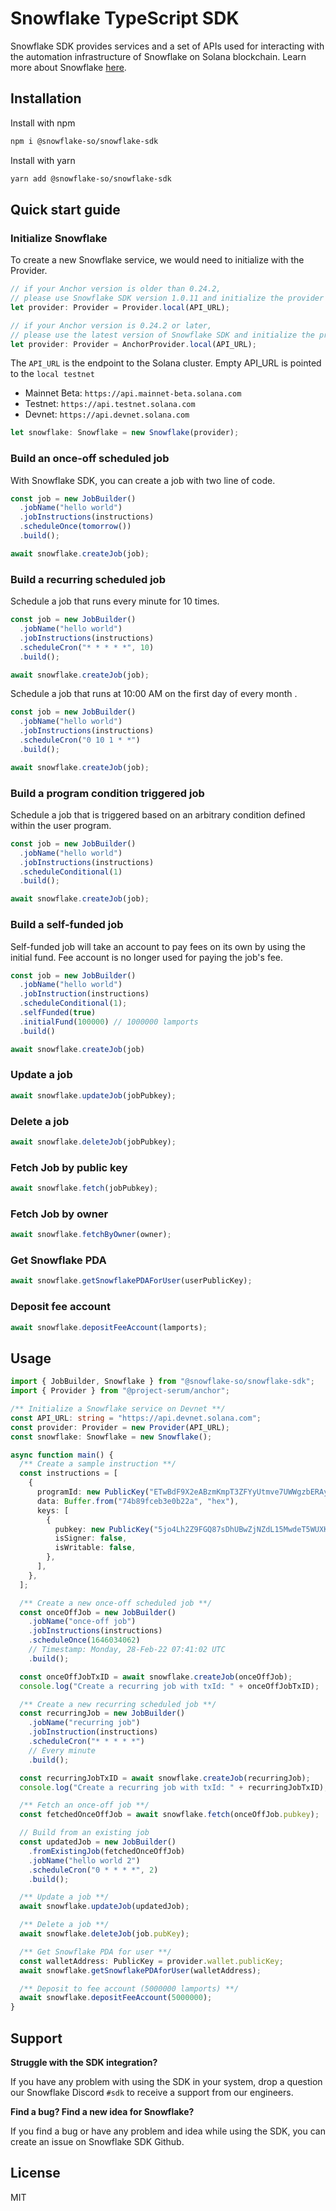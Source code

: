 # Snowflake TypeScript SDK

Snowflake SDK provides services and a set of APIs used for interacting with the automation infrastructure of Snowflake on Solana blockchain. Learn more about Snowflake <a href="https://docs.snowflake.so/en/">here</a>.

## Installation

Install with npm

```bash
npm i @snowflake-so/snowflake-sdk
```

Install with yarn

```bash
yarn add @snowflake-so/snowflake-sdk
```

## Quick start guide

### Initialize Snowflake

To create a new Snowflake service, we would need to initialize with the Provider.


```typescript
// if your Anchor version is older than 0.24.2, 
// please use Snowflake SDK version 1.0.11 and initialize the provider as below
let provider: Provider = Provider.local(API_URL);

// if your Anchor version is 0.24.2 or later, 
// please use the latest version of Snowflake SDK and initialize the provider as below
let provider: Provider = AnchorProvider.local(API_URL); 
```

The `API_URL` is the endpoint to the Solana cluster. Empty API_URL is pointed to the `local testnet`

- Mainnet Beta: `https://api.mainnet-beta.solana.com`
- Testnet: `https://api.testnet.solana.com`
- Devnet: `https://api.devnet.solana.com`

```typescript
let snowflake: Snowflake = new Snowflake(provider);
```

### Build an once-off scheduled job

With Snowflake SDK, you can create a job with two line of code.

```typescript
const job = new JobBuilder()
  .jobName("hello world")
  .jobInstructions(instructions)
  .scheduleOnce(tomorrow())
  .build();

await snowflake.createJob(job);
```

### Build a recurring scheduled job

Schedule a job that runs every minute for 10 times.

```typescript
const job = new JobBuilder()
  .jobName("hello world")
  .jobInstructions(instructions)
  .scheduleCron("* * * * *", 10)
  .build();

await snowflake.createJob(job);
```

Schedule a job that runs at 10:00 AM on the first day of every month .

```typescript
const job = new JobBuilder()
  .jobName("hello world")
  .jobInstructions(instructions)
  .scheduleCron("0 10 1 * *")
  .build();

await snowflake.createJob(job);
```

### Build a program condition triggered job

Schedule a job that is triggered based on an arbitrary condition defined within the user program.

```typescript
const job = new JobBuilder()
  .jobName("hello world")
  .jobInstructions(instructions)
  .scheduleConditional(1)
  .build();

await snowflake.createJob(job);
```

### Build a self-funded job

Self-funded job will take an account to pay fees on its own by using the initial fund. Fee account is no longer used for paying the job's fee.

```typescript
const job = new JobBuilder()
  .jobName("hello world")
  .jobInstruction(instructions)
  .scheduleConditional(1);
  .selfFunded(true)
  .initialFund(100000) // 1000000 lamports
  .build()

await snowflake.createJob(job)
```

### Update a job

```typescript
await snowflake.updateJob(jobPubkey);
```

### Delete a job

```typescript
await snowflake.deleteJob(jobPubkey);
```

### Fetch Job by public key

```typescript
await snowflake.fetch(jobPubkey);
```

### Fetch Job by owner

```typescript
await snowflake.fetchByOwner(owner);
```

### Get Snowflake PDA

```typescript
await snowflake.getSnowflakePDAForUser(userPublicKey);
```

### Deposit fee account

```typescript
await snowflake.depositFeeAccount(lamports);
```

## Usage

```typescript
import { JobBuilder, Snowflake } from "@snowflake-so/snowflake-sdk";
import { Provider } from "@project-serum/anchor";

/** Initialize a Snowflake service on Devnet **/
const API_URL: string = "https://api.devnet.solana.com";
const provider: Provider = new Provider(API_URL);
const snowflake: Snowflake = new Snowflake();

async function main() {
  /** Create a sample instruction **/
  const instructions = [
    {
      programId: new PublicKey("ETwBdF9X2eABzmKmpT3ZFYyUtmve7UWWgzbERAyd4gAC"),
      data: Buffer.from("74b89fceb3e0b22a", "hex"),
      keys: [
        {
          pubkey: new PublicKey("5jo4Lh2Z9FGQ87sDhUBwZjNZdL15MwdeT5WUXKfwFSZY"),
          isSigner: false,
          isWritable: false,
        },
      ],
    },
  ];

  /** Create a new once-off scheduled job **/
  const onceOffJob = new JobBuilder()
    .jobName("once-off job")
    .jobInstructions(instructions)
    .scheduleOnce(1646034062)
    // Timestamp: Monday, 28-Feb-22 07:41:02 UTC
    .build();

  const onceOffJobTxID = await snowflake.createJob(onceOffJob);
  console.log("Create a recurring job with txId: " + onceOffJobTxID);

  /** Create a new recurring scheduled job **/
  const recurringJob = new JobBuilder()
    .jobName("recurring job")
    .jobInstruction(instructions)
    .scheduleCron("* * * * *")
    // Every minute
    .build();

  const recurringJobTxID = await snowflake.createJob(recurringJob);
  console.log("Create a recurring job with txId: " + recurringJobTxID);

  /** Fetch an once-off job **/
  const fetchedOnceOffJob = await snowflake.fetch(onceOffJob.pubkey);

  // Build from an existing job
  const updatedJob = new JobBuilder()
    .fromExistingJob(fetchedOnceOffJob)
    .jobName("hello world 2")
    .scheduleCron("0 * * * *", 2)
    .build();

  /** Update a job **/
  await snowflake.updateJob(updatedJob);

  /** Delete a job **/
  await snowflake.deleteJob(job.pubKey);

  /** Get Snowflake PDA for user **/
  const walletAddress: PublicKey = provider.wallet.publicKey;
  await snowflake.getSnowflakePDAforUser(walletAddress);

  /** Deposit to fee account (5000000 lamports) **/
  await snowflake.depositFeeAccount(5000000);
}
```

## Support

**Struggle with the SDK integration?**

If you have any problem with using the SDK in your system, drop a question our Snowflake Discord `#sdk` to receive a support from our engineers.

**Find a bug? Find a new idea for Snowflake?**

If you find a bug or have any problem and idea while using the SDK, you can create an issue on Snowflake SDK Github.

## License

MIT
